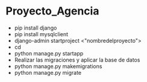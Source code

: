 # Proyecto_Agencia
- pip install django
- pip install mysqlclient
- django-admin startproject <"nombredelproyecto">
- cd <nombredelproyecto>
- python manage.py startapp <nombredelaApp>
- Realizar las migraciones y aplicar la base de datos
- python manage.py makemigrations
- python manage.py migrate
